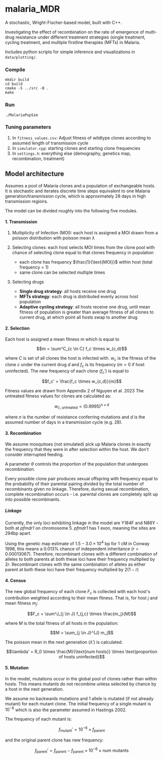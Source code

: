 # malaria_MDR
A stochastic, Wright-Fischer-based model, built with C++.

Investigating the effect of recombination on the rate of emergence of multi-drug resistance under different treatment strategies (single treatment, cycling treatment, and multiple firstline therapies (MFTs) in Malaria.

Includes python scripts for simple inference and visualizations in `data/plotting/`.

### Compile
```
mkdir build
cd build
cmake -S ../src -B .
make
```

### Run
```
./MalariaPopSim
```

### Tuning parameters
1. In `fitness_values.csv`: Adjust fitness of wildtype clones according to assumed length of transmission cycle
2. In `simulator.cpp`: starting clones and starting clone frequencies
3. In `settings.h`: everything else (demography, genetics map, recombination, treatment)

## Model architecture

Assumes a pool of Malaria clones and a population of exchangeable hosts. It is stochastic and iterates discrete time steps equivalent to one Malaria generation/transmission cycle, which is approximately 28 days in high transmission regions.

The model can be divided roughly into the following five modules.

#### 1. Transmission
1. Multiplicity of Infection (MOI): each host is assigned a MOI drawn from a poisson distribution with poisson mean $\lambda$

2. Selecting clones: each host selects MOI times from the clone pool with chance of selecting clone equal to that clones frequency in population
	- each clone has frequency $\frac{1}{\text{MOI}}$ within host (total frequency = 1)
	- same clone can be selected multiple times

3. Selecting drugs
	- **Single drug strategy**: all hosts receive one drug
	- **MFTs strategy**: each drug is distributed evenly across host population
	- **Adaptive cycling strategy**: all hosts receive one drug, until mean fitness of population is greater than average fitness of all clones to current drug, at which point all hosts swap to another drug

#### 2. Selection
Each host is assigned a mean fitness $m$ which is equal to
```math
m = \sum^C_{c \in C} f_c \times w_{c,d}
```
where $C$ is set of all clones the host is infected with. $w_c$ is the fitness of the clone $c$ under the current drug $d$ and $f_c$ is its frequency ($m=0$ if host uninfected).
The new frequency of each clone ($f_c'$) is equal to
```math
f_c' = \frac{f_c \times w_{c,d}}{m}
```

Fitness values are drawn from Appendix 2 of Nguyen et al. 2023
The untreated fitness values for clones are calculated as:
```math
w_{c,\text{untreated}} = (0.9995)^{n\times d}
```

where $n$ is the number of resistance conferring mutations and $d$ is the assumed number of days in a transmission cycle (e.g. 28).

#### 3. Recombination
We assume mosquitoes (not simulated) pick up Malaria clones in exactly the frequency that they were in after selection within the host. We don't consider interrupted feeding.

A parameter $\theta$ controls the proportion of the population that undergoes recombination.

Every possible clone pair produces sexual offspring with frequency equal to the probability of their parental pairing divided by the total number of recombinants given no linkage. Therefore, during sexual recombination, complete recombination occurs - i.e. parental clones are completely split up into possible recombinants.

##### Linkage
Currently, the only loci exhibiting linkage in the model are Y184F and N86Y - both at *pfmdr1* on chromosome 5. *pfmdr1* has 1 exon, meaning the sites are 294bp apart.

Using the genetic map estimate of $1.5-3.0 \times 10^4$ bp for 1 cM in Conway 1998, this means a 0.013% chance of independent inheritance $(r = 0.00013067)$. Therefore, recombinant clones with a different combination of alleles to both parents at both these loci have their frequency multiplied by $2r$. Recombinant clones with the same combination of alleles as either parent at both these loci have their frequency multiplied by $2(1-r)$

#### 4. Census
The new global frequency of each clone $F_c$ is collected with each host's contribution weighted according to their mean fitness. That is, for host $j$ and mean fitness $m_j$:
```math
F_c = \sum^J_{j \in J} f_{j,c} \times \frac{m_j}{M}
```
where $M$ is the total fitness of all hosts in the population:
```math
M = \sum_{j \in J}^{J} m_j
```
The poisson mean in the next generation ($\lambda'$) is calculated.
```math
\lambda' = R_0 \times \frac{M}{\text{num hosts}} \times \text{proportion of hosts uninfected}
```

#### 5. Mutation
In the model, mutations occur in the global pool of clones rather than within hosts. This means mutants do not recombine unless selected by chance by a host in the next generation.

We assume no backwards mutations and 1 allele is mutated (if not already mutant) for each mutant clone. The initial frequency of a single mutant is $10^{-6}$ which is also the parameter assumed in Hastings 2002.

The frequency of each mutant is:
```math
f_{\text{mutant}}' = 10^{-6} \times f_{\text{parent}}
```
and the original parent clone has new frequency:
```math
f_{\text{parent}}' = f_{\text{parent}} - f_{\text{parent}} \times 10^{-6} \times \text{num mutants}
```
